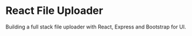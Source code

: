 # React File Uploader

Building a full stack file uploader with React, Express and Bootstrap for UI.

